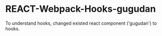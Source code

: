 # REACT-Webpack-Hooks-gugudan
To understand hooks, changed existed  react component ('gugudan') to hooks.
